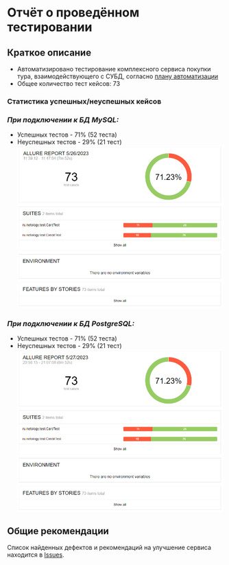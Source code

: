 # Отчёт о проведённом тестировании
## Краткое описание
- Автоматизировано тестирование комплексного сервиса покупки тура, взаимодействующего с СУБД, согласно [плану автоматизации](https://github.com/persikfloro/diplomaQA/blob/main/docs/Plan.md)
- Общее количество тест кейсов: 73

### Статистика успешных/неуспешных кейсов
### *При подключении к БД MySQL:*
- Успешных тестов - 71% (52 теста)
- Неуспешных тестов - 29% (21 тест)
![docs/mysql_allure_2605.png](https://github.com/persikfloro/diplomaQA/blob/main/docs/mysql_allure_2605.png)

### *При подключении к БД PostgreSQL:*
- Успешных тестов - 71% (52 теста)
- Неуспешных тестов - 29% (21 тест)
![docs/postgresql_allure_2705.png](https://github.com/persikfloro/diplomaQA/blob/main/docs/postgresql_allure_2705.png)

## Общие рекомендации
Список найденных дефектов и рекомендаций на улучшение сервиса находится в [Issues](https://github.com/persikfloro/diploma-qa/issues).
